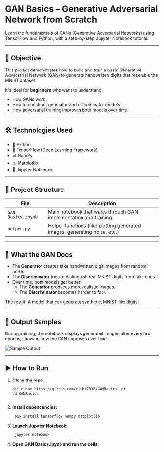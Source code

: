 # GAN Basics – Generative Adversarial Network from Scratch

Learn the fundamentals of GANs (Generative Adversarial Networks) using TensorFlow and Python, with a step-by-step Jupyter Notebook tutorial.

---

## 🎯 Objective

This project demonstrates how to build and train a basic Generative Adversarial Network (GAN) to generate handwritten digits that resemble the MNIST dataset.

It's ideal for **beginners** who want to understand:
- How GANs work
- How to construct generator and discriminator models
- How adversarial training improves both models over time

---

## 🛠️ Technologies Used

- 🐍 Python
- 🧠 TensorFlow (Deep Learning Framework)
- 📊 NumPy
- 📉 Matplotlib
- 📓 Jupyter Notebook

---

## 📁 Project Structure

| File | Description |
|------|-------------|
| `GAN Basics.ipynb` | Main notebook that walks through GAN implementation and training |
| `helper.py`        | Helper functions (like plotting generated images, generating noise, etc.) |

---

## 🤖 What the GAN Does

- The **Generator** creates fake handwritten digit images from random noise.
- The **Discriminator** tries to distinguish real MNIST digits from fake ones.
- Over time, both models get better:
  - The **Generator** produces more realistic images.
  - The **Discriminator** becomes harder to fool.

The result: A model that can generate synthetic, MNIST-like digits!

---

## 🧪 Output Samples

During training, the notebook displays generated images after every few epochs, showing how the GAN improves over time.

![Sample Output](https://raw.githubusercontent.com/rishi7838/GANBasics/main/sample_output.png) <!-- Replace with your own output screenshot -->

---

## ▶️ How to Run

1. **Clone the repo**:
   ```bash
   git clone https://github.com/rishi7838/GANBasics.git
   cd GANBasics
    
2. **Install dependencies**:
   ```bash
    pip install tensorflow numpy matplotlib

3. **Launch Jupyter Notebook**:
   ```bash
    jupyter notebook

4. **Open GAN Basics.ipynb and run the cells**:



